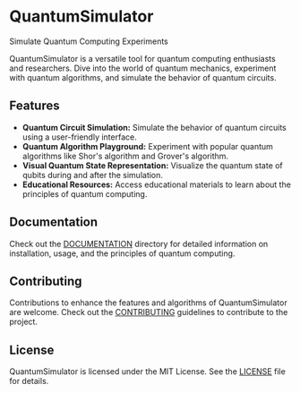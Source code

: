# QuantumSimulator

Simulate Quantum Computing Experiments

QuantumSimulator is a versatile tool for quantum computing enthusiasts and researchers. Dive into the world of quantum mechanics, experiment with quantum algorithms, and simulate the behavior of quantum circuits.

## Features

- **Quantum Circuit Simulation:** Simulate the behavior of quantum circuits using a user-friendly interface.
- **Quantum Algorithm Playground:** Experiment with popular quantum algorithms like Shor's algorithm and Grover's algorithm.
- **Visual Quantum State Representation:** Visualize the quantum state of qubits during and after the simulation.
- **Educational Resources:** Access educational materials to learn about the principles of quantum computing.

## Documentation

Check out the [DOCUMENTATION](DOCUMENTATION) directory for detailed information on installation, usage, and the principles of quantum computing.

## Contributing

Contributions to enhance the features and algorithms of QuantumSimulator are welcome. Check out the [CONTRIBUTING](CONTRIBUTING.md) guidelines to contribute to the project.

## License

QuantumSimulator is licensed under the MIT License. See the [LICENSE](LICENSE) file for details.
